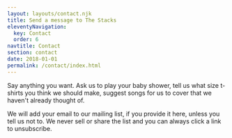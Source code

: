 ```yaml
---
layout: layouts/contact.njk
title: Send a message to The Stacks
eleventyNavigation:
  key: Contact
  order: 6
navtitle: Contact
section: contact
date: 2018-01-01
permalink: /contact/index.html
---
```

Say anything you want. Ask us to play your baby shower, tell us what size t-shirts you think we should make, suggest songs for us to cover that we haven't already thought of.

We will add your email to our mailing list, if you provide it here, unless you tell us not to. We never sell or share the list and you can always click a link to unsubscribe.

